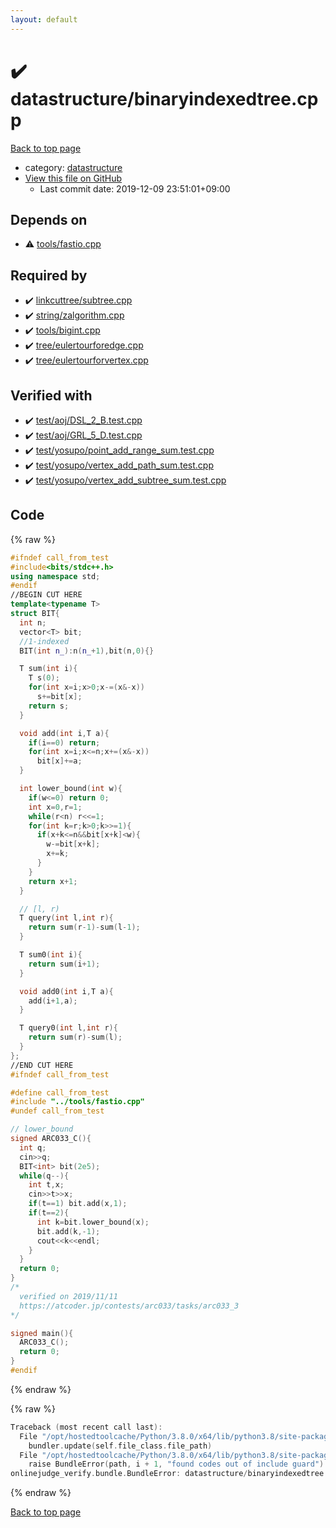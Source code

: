 ```yaml
---
layout: default
---
```


<!-- mathjax config similar to math.stackexchange -->
<script type="text/javascript" async
  src="https://cdnjs.cloudflare.com/ajax/libs/mathjax/2.7.5/MathJax.js?config=TeX-MML-AM_CHTML">
</script>
<script type="text/x-mathjax-config">
  MathJax.Hub.Config({
    TeX: { equationNumbers: { autoNumber: "AMS" }},
    tex2jax: {
      inlineMath: [ ['$','$'] ],
      processEscapes: true
    },
    "HTML-CSS": { matchFontHeight: false },
    displayAlign: "left",
    displayIndent: "2em"
  });
</script>

<script type="text/javascript" src="https://cdnjs.cloudflare.com/ajax/libs/jquery/3.4.1/jquery.min.js"></script>
<script src="https://cdn.jsdelivr.net/npm/jquery-balloon-js@1.1.2/jquery.balloon.min.js" integrity="sha256-ZEYs9VrgAeNuPvs15E39OsyOJaIkXEEt10fzxJ20+2I=" crossorigin="anonymous"></script>
<script type="text/javascript" src="../../assets/js/copy-button.js"></script>
<link rel="stylesheet" href="../../assets/css/copy-button.css" />


# :heavy_check_mark: datastructure/binaryindexedtree.cpp

<a href="../../index.html">Back to top page</a>

* category: <a href="../../index.html#8dc87745f885a4cc532acd7b15b8b5fe">datastructure</a>
* <a href="{{ site.github.repository_url }}/blob/master/datastructure/binaryindexedtree.cpp">View this file on GitHub</a>
    - Last commit date: 2019-12-09 23:51:01+09:00




## Depends on

* :warning: <a href="../tools/fastio.cpp.html">tools/fastio.cpp</a>


## Required by

* :heavy_check_mark: <a href="../linkcuttree/subtree.cpp.html">linkcuttree/subtree.cpp</a>
* :heavy_check_mark: <a href="../string/zalgorithm.cpp.html">string/zalgorithm.cpp</a>
* :heavy_check_mark: <a href="../tools/bigint.cpp.html">tools/bigint.cpp</a>
* :heavy_check_mark: <a href="../tree/eulertourforedge.cpp.html">tree/eulertourforedge.cpp</a>
* :heavy_check_mark: <a href="../tree/eulertourforvertex.cpp.html">tree/eulertourforvertex.cpp</a>


## Verified with

* :heavy_check_mark: <a href="../../verify/test/aoj/DSL_2_B.test.cpp.html">test/aoj/DSL_2_B.test.cpp</a>
* :heavy_check_mark: <a href="../../verify/test/aoj/GRL_5_D.test.cpp.html">test/aoj/GRL_5_D.test.cpp</a>
* :heavy_check_mark: <a href="../../verify/test/yosupo/point_add_range_sum.test.cpp.html">test/yosupo/point_add_range_sum.test.cpp</a>
* :heavy_check_mark: <a href="../../verify/test/yosupo/vertex_add_path_sum.test.cpp.html">test/yosupo/vertex_add_path_sum.test.cpp</a>
* :heavy_check_mark: <a href="../../verify/test/yosupo/vertex_add_subtree_sum.test.cpp.html">test/yosupo/vertex_add_subtree_sum.test.cpp</a>


## Code

<a id="unbundled"></a>
{% raw %}
```cpp
#ifndef call_from_test
#include<bits/stdc++.h>
using namespace std;
#endif
//BEGIN CUT HERE
template<typename T>
struct BIT{
  int n;
  vector<T> bit;
  //1-indexed
  BIT(int n_):n(n_+1),bit(n,0){}

  T sum(int i){
    T s(0);
    for(int x=i;x>0;x-=(x&-x))
      s+=bit[x];
    return s;
  }

  void add(int i,T a){
    if(i==0) return;
    for(int x=i;x<=n;x+=(x&-x))
      bit[x]+=a;
  }

  int lower_bound(int w){
    if(w<=0) return 0;
    int x=0,r=1;
    while(r<n) r<<=1;
    for(int k=r;k>0;k>>=1){
      if(x+k<=n&&bit[x+k]<w){
        w-=bit[x+k];
        x+=k;
      }
    }
    return x+1;
  }

  // [l, r)
  T query(int l,int r){
    return sum(r-1)-sum(l-1);
  }

  T sum0(int i){
    return sum(i+1);
  }

  void add0(int i,T a){
    add(i+1,a);
  }

  T query0(int l,int r){
    return sum(r)-sum(l);
  }
};
//END CUT HERE
#ifndef call_from_test

#define call_from_test
#include "../tools/fastio.cpp"
#undef call_from_test

// lower_bound
signed ARC033_C(){
  int q;
  cin>>q;
  BIT<int> bit(2e5);
  while(q--){
    int t,x;
    cin>>t>>x;
    if(t==1) bit.add(x,1);
    if(t==2){
      int k=bit.lower_bound(x);
      bit.add(k,-1);
      cout<<k<<endl;
    }
  }
  return 0;
}
/*
  verified on 2019/11/11
  https://atcoder.jp/contests/arc033/tasks/arc033_3
*/

signed main(){
  ARC033_C();
  return 0;
}
#endif

```
{% endraw %}

<a id="bundled"></a>
{% raw %}
```cpp
Traceback (most recent call last):
  File "/opt/hostedtoolcache/Python/3.8.0/x64/lib/python3.8/site-packages/onlinejudge_verify/docs.py", line 328, in write_contents
    bundler.update(self.file_class.file_path)
  File "/opt/hostedtoolcache/Python/3.8.0/x64/lib/python3.8/site-packages/onlinejudge_verify/bundle.py", line 123, in update
    raise BundleError(path, i + 1, "found codes out of include guard")
onlinejudge_verify.bundle.BundleError: datastructure/binaryindexedtree.cpp: line 5: found codes out of include guard

```
{% endraw %}

<a href="../../index.html">Back to top page</a>

